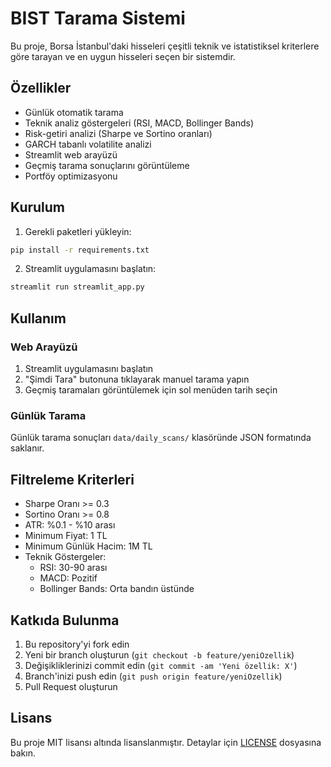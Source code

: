 # BIST Tarama Sistemi

Bu proje, Borsa İstanbul'daki hisseleri çeşitli teknik ve istatistiksel kriterlere göre tarayan ve en uygun hisseleri seçen bir sistemdir.

## Özellikler

- Günlük otomatik tarama
- Teknik analiz göstergeleri (RSI, MACD, Bollinger Bands)
- Risk-getiri analizi (Sharpe ve Sortino oranları)
- GARCH tabanlı volatilite analizi
- Streamlit web arayüzü
- Geçmiş tarama sonuçlarını görüntüleme
- Portföy optimizasyonu

## Kurulum

1. Gerekli paketleri yükleyin:
```bash
pip install -r requirements.txt
```

2. Streamlit uygulamasını başlatın:
```bash
streamlit run streamlit_app.py
```

## Kullanım

### Web Arayüzü
1. Streamlit uygulamasını başlatın
2. "Şimdi Tara" butonuna tıklayarak manuel tarama yapın
3. Geçmiş taramaları görüntülemek için sol menüden tarih seçin

### Günlük Tarama
Günlük tarama sonuçları `data/daily_scans/` klasöründe JSON formatında saklanır.

## Filtreleme Kriterleri

- Sharpe Oranı >= 0.3
- Sortino Oranı >= 0.8
- ATR: %0.1 - %10 arası
- Minimum Fiyat: 1 TL
- Minimum Günlük Hacim: 1M TL
- Teknik Göstergeler:
  - RSI: 30-90 arası
  - MACD: Pozitif
  - Bollinger Bands: Orta bandın üstünde

## Katkıda Bulunma

1. Bu repository'yi fork edin
2. Yeni bir branch oluşturun (`git checkout -b feature/yeniOzellik`)
3. Değişikliklerinizi commit edin (`git commit -am 'Yeni özellik: X'`)
4. Branch'inizi push edin (`git push origin feature/yeniOzellik`)
5. Pull Request oluşturun

## Lisans

Bu proje MIT lisansı altında lisanslanmıştır. Detaylar için [LICENSE](LICENSE) dosyasına bakın. 
